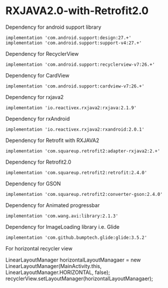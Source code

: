 # RXJAVA2.0-with-Retrofit2.0

Dependency for android support library
   
    implementation 'com.android.support:design:27.+'
    implementation 'com.android.support:support-v4:27.+'
    
Dependency for RecyclerView

    implementation 'com.android.support:recyclerview-v7:26.+'
    
Dependency for CardView

    implementation 'com.android.support:cardview-v7:26.+'
    
Dependency for rxjava2

    implementation 'io.reactivex.rxjava2:rxjava:2.1.9'
    
Dependency for rxAndroid

    implementation 'io.reactivex.rxjava2:rxandroid:2.0.1'
    
Dependency for Retrofit with RXJAVA2

    implementation 'com.squareup.retrofit2:adapter-rxjava2:2.+'
    
Dependency for Retrofit2.0

    implementation 'com.squareup.retrofit2:retrofit:2.4.0'
    
Dependency for GSON

    implementation 'com.squareup.retrofit2:converter-gson:2.4.0'
    
Dependency for Animated progressbar

    implementation 'com.wang.avi:library:2.1.3'
    
Dependency for ImageLoading library i.e. Glide

    implementation 'com.github.bumptech.glide:glide:3.5.2'
    
For horizontal recycler view

LinearLayoutManager horizontalLayoutManagaer = new LinearLayoutManager(MainActivity.this, LinearLayoutManager.HORIZONTAL, false);
recyclerView.setLayoutManager(horizontalLayoutManagaer);

